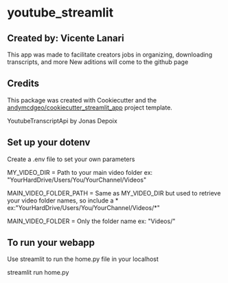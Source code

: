 # youtube_streamlit
## Created by: Vicente Lanari

This app was made to facilitate creators jobs in organizing, downloading transcripts, and more
New aditions will come to the github page

## Credits

This package was created with Cookiecutter and the [andymcdgeo/cookiecutter_streamlit_app](https://github.com/andymcdgeo/cookiecutter-streamlit) project template.

YoutubeTranscriptApi by Jonas Depoix

## Set up your dotenv
Create a .env file to set your own parameters

MY_VIDEO_DIR = Path to your main video folder ex: "YourHardDrive/Users/You/YourChannel/Videos"

MAIN_VIDEO_FOLDER_PATH = Same as MY_VIDEO_DIR but used to retrieve your video folder names, so include a * ex:"YourHardDrive/Users/You/YourChannel/Videos/*"

MAIN_VIDEO_FOLDER = Only the folder name ex: "Videos/"

## To run your webapp
Use streamlit to run the home.py file in your localhost

streamlit run home.py